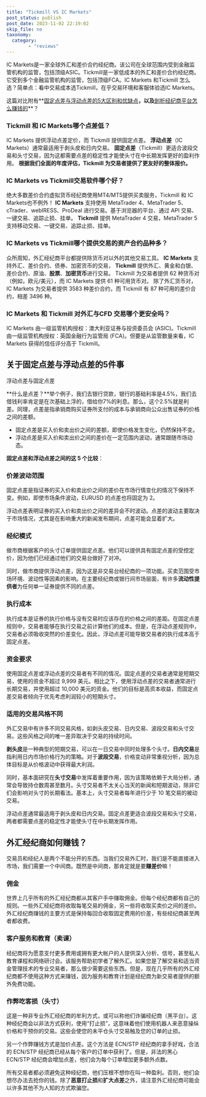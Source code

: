 ```yaml
---
title: "Tickmill VS IC Markets"
post_status: publish
post_date: 2023-11-02 22:19:02
skip_file: no
taxonomy:
  category:
        - "reviews"
---
```


IC Markets是一家全球外汇和差价合约经纪商。该公司在全球范围内受到金融监管机构的监管，包括顶级ASIC。Tickmill是一家低成本的外汇和差价合约经纪商。它受到多个金融监管机构的监管，包括顶级FCA。IC Markets 和Tickmill 怎么选？简单点：看中交易成本选Tickmill，在乎交易环境和客服体验选IC Markets。

这篇对比附有**[固定点差与浮动点差的5大区别和优缺点](https://www.fccm.net/tickmill-vs-ic-markets.html#fixed-spread)**，以及**[剖析经纪商平台怎么赚钱的](https://www.fccm.net/tickmill-vs-ic-markets.html#broker-makes-money)**？

### Tickmill 和 IC Markets哪个点差低？

IC Markets 提供浮动点差定价，而 Tickmill 提供固定点差。 **浮动点差**（IC Markets）通常最适用于剥头皮和日内交易。 **固定点差**（Tickmill）更适合波段交易和头寸交易，因为这都需要点差的稳定性才能使头寸在中长期发挥更好的盈利作用。 **根据我们全面的年度评估，Tickmill 为交易者提供了更友好的整体报价。**

### IC Markets vs Tickmill交易软件哪个好？

绝大多数差价合约虚拟货币经纪商使用MT4/MT5提供买卖服务，Tickmill 和 IC Markets也不例外！ **IC Markets** 支持使用 MetaTrader 4、MetaTrader 5、cTrader、webIRESS、ProDeal 进行交易。基于浏览器的平台、通过 API 交易、一键交易、追踪止损、挂单。 **Tickmill** 提供 MetaTrader 4 交易，MetaTrader 5 支持移动交易、一键交易、追踪止损、挂单。

### IC Markets vs Tickmill哪个提供交易的资产合约品种多？

众所周知，外汇经纪商平台都提供除货币对以外的其他交易工具。 **IC Markets** 支持外汇、差价合约、债券、加密货币的交易， **Tickmill** 提供外汇、黄金和白银、差价合约、原油、**股票**、**加密货币**进行交易。 Tickmill 为交易者提供 62 种货币对（例如，欧元/美元），而 IC Markets 提供 61 种可用货币对。 除了外汇货币对，IC Markets 为交易者提供 3583 种差价合约，而 Tickmill 有 87 种可用的差价合约，相差 3496 种。

### IC Markets 和 Tickmill 对外汇与CFD 交易哪个更安全吗？

IC Markets 由一级监管机构授权：澳大利亚证券与投资委员会 (ASIC)。Tickmill 由一级监管机构授权：英国金融行为监管局 (FCA)。但要是从监管数量来看，IC Markets 获得的信任评分高于 Tickmill。

## 关于固定点差与浮动点差的5件事

浮动点差与固定点差

**什么是点差？**举个例子，我们去银行贷款，银行的基础利率是4.5%，我们去借钱利率肯定是在次基础上浮的，借给你7%的利息。那么，这个2.5%就是利差。同理，点差是指承销商购买证券所支付的成本与承销商向公众出售证券的价格之间的差额。

- 固定点差是买入价和卖出价之间的差额，即使价格发生变化，仍然保持不变。
- 浮动点差是买入价和卖出价之间的差价在一定范围内波动，通常跟随市场动态。

**固定点差和浮动点差之间的这 5 个比较**：

### 价差波动范围

固定点差是指证券的买入价和卖出价之间的差价在市场行情变化的情况下保持不变。例如，即使市场条件波动，EURUSD 的点差也将固定为 2。

浮动点差表明证券的买入价和卖出价之间的差异会不时波动。点差的波动主要取决于市场情况，尤其是在影响重大的新闻发布期间，点差可能会显着扩大。

### 经纪模式

做市商根据客户的头寸订单提供固定点差。他们可以提供具有固定点差的受控定价，因为他们已经通过他们的交易台做好了对冲。

同时，做市商提供浮动点差，因为这是非交易台经纪商的一项功能。买卖范围受市场环境、波动性等因素的影响。在主要经纪商或银行间市场层面，有许多**流动性提供者**为任何单一证券提供不同的点差。

### 执行成本

执行成本是证券的执行价格与没有交易时应该存在的价格之间的差距。在固定点差规则中，交易者能够在执行交易之前计算他们的成本。但是，在浮动点差规则中，交易者必须吸收突然的价差变化。因此，浮动点差可能导致交易者的执行成本高于固定点差。

### 资金要求

使用固定点差或浮动点差的交易者有不同的情况。固定点差的交易者通常是短期交易，使用的资金不超过 9,999 美元。相比之下，使用浮动点差的交易者通常进行长期交易，并使用超过 10,000 美元的资金。他们的目标是高资本收益，而固定点差交易者倾向于优先考虑利润较小的短期头寸。

### 适用的交易风格不同

外汇交易中有许多不同交易风格，如剥头皮交易、日内交易、波段交易和头寸交易。这些风格之间的唯一差异取决于交易的持续时间。

**剥头皮**是一种典型的短期交易，可以在一日交易中同时处理多个头寸。**日内交易**是指利用日内市场价格行为的策略。对于**波段交易**，价格变动非常重视分析，因为总体目标是从价格波动中获得最大利润。

同时，基本面研究在**头寸交易**中发挥着重要作用，因为该策略依赖于大局分析，通常会导致持仓数周甚至数月。头寸交易者不太关心当天的新闻和短期波动，除非它们会影响对头寸的长期看法。基本上，头寸交易者每年进行少于 10 笔交易的被动交易。

浮动点差通常最适用于剥头皮和日内交易。固定点差更适合波段交易和头寸交易，两者都需要点差的稳定性才能使头寸在中长期发挥作用。

## 外汇经纪商如何赚钱？

交易员和经纪人是两个不能分开的东西。当我们交易外汇时，我们是不能直接进入市场，我们需要一个中间商。既然是中间商，那肯定就是要**赚差价**嘛！

### 佣金

世界上几乎所有的外汇经纪商都从其客户手中赚取佣金。但每个经纪商都有自己的规则。一些外汇经纪商将收取每笔交易的佣金，另一些将收取买卖价之间的差价。外汇经纪商赚钱的主要方式是保持每回合收取固定费用的价差，有些经纪商甚至两者都收费。

### 客户服务和教育（卖课）

经纪商将为愿意支付更多费用或拥有更大帐户的人提供深入分析、信号，甚至私人教育课程和网络研讨会。该服务帮助初学者了解外汇。如果您是了解交易和适当资金管理技术的专业交易者，那么很少需要这些东西。但是，现在几乎所有的外汇经纪商都不使用这种方式来赚钱，因为服务和教育计划是经纪商为新交易者提供的额外免费功能。

### 作弊吃客损（头寸）

这是一种非专业外汇经纪商的牟利方式，或可以称他们诈骗经纪商（黑平台）。这种经纪商会以非法方式获利，使用“打止损”，这意味着他们使用机器人来恶意操纵价格和干预你的交易。这些会使您的未平仓头寸交易触及您的订单的止损。

另一个作弊赚钱方式是加价点差。这个方法是 ECN/STP 经纪商的拿手好戏，合法的 ECN/STP 经纪商已经从每个客户的订单中获利了。但是，非法的黑心ECN/STP 经纪商会增加点差，他们会为每个订单增加更多额外点数。

所有交易者都必须避免这种经纪商，他们压根不想你在叫一种盈利。否则，他们会想尽办法去抢你的钱。除了**恶意打止损**和**扩大点差**之外，请注意外汇经纪商可能会以许多其他不为人知的方式欺骗您。
